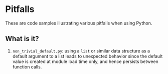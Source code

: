 # Pitfalls
These are code samples illustrating various pitfalls when using Python.

## What is it?
1. `non_trivial_default.py`: using a `list` or similar data structure as
    a default argument to a list leads to unexpected behavior since the
    default value is created at module load time only, and hence persists
    between function calls.
